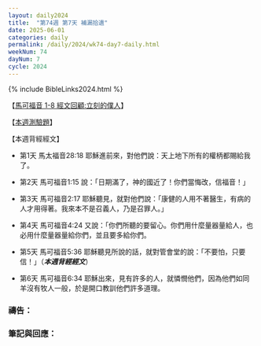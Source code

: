 ```yaml
---
layout: daily2024
title:  "第74週 第7天 補漏拾遺"
date: 2025-06-01
categories: daily
permalink: /daily/2024/wk74-day7-daily.html
weekNum: 74
dayNum: 7
cycle: 2024
---
```


{% include BibleLinks2024.html %}

【<a href="https://youtu.be/Ms5EetGqat8" target="_blank">馬可福音 1-8 經文回顧:立刻的僕人</a>】

【<a href="https://forms.office.com/r/hMRXkckBkF" target="_blank">本週測驗題</a>】

【本週背經經文】
+ 第1天 馬太福音28:18 耶穌進前來，對他們說：天上地下所有的權柄都賜給我了。

+ 第2天 馬可福音1:15 說：「日期滿了，神的國近了！你們當悔改，信福音！」

+ 第3天 馬可福音2:17 耶穌聽見，就對他們說：「康健的人用不著醫生，有病的人才用得著。我來本不是召義人，乃是召罪人。」

+ 第4天 馬可福音4:24 又說：「你們所聽的要留心。你們用什麼量器量給人，也必用什麼量器量給你們，並且要多給你們。

+ 第5天 馬可福音5:36 耶穌聽見所說的話，就對管會堂的說：「不要怕，只要信！」（_**本週背經經文**_）

+ 第6天 馬可福音6:34 耶穌出來，見有許多的人，就憐憫他們，因為他們如同羊沒有牧人一般，於是開口教訓他們許多道理。

### 禱告：

### 筆記與回應：